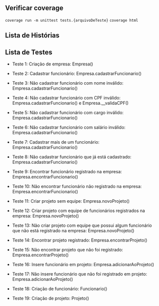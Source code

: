 ## Verificar coverage

`coverage run -m unittest tests.{arquivoDeTeste}`
`coverage html`

## Lista de Histórias

## Lista de Testes

- Teste 1: Criação de empresa: Empresa()
- Teste 2: Cadastrar funcionário: Empresa.cadastrarFuncionario()
- Teste 3: Não cadastrar funcionário com nome inválido: Empresa.cadastrarFuncionario()
- Teste 4: Não cadastrar funcionário com CPF inválido: Empresa.cadastrarFuncionario() e Empresa.\_\_validaCPF()
- Teste 5: Não cadastrar funcionário com cargo inválido: Empresa.cadastrarFuncionario()
- Teste 6: Não cadastrar funcionário com salário inválido: Empresa.cadastrarFuncionario()
- Teste 7: Cadastrar mais de um funcionário: Empresa.cadastrarFuncionario()
- Teste 8: Não cadastrar funcionário que já está cadastrado: Empresa.cadastrarFuncionario()
- Teste 9: Encontrar funcionário registrado na empresa: Empresa.encontrarFuncionario()
- Teste 10: Não encontrar funcionário não registrado na empresa: Empresa.encontrarFuncionario()
- Teste 11: Criar projeto sem equipe: Empresa.novoProjeto()
- Teste 12: Criar projeto com equipe de funcionários registrados na empresa: Empresa.novoProjeto()
- Teste 13: Não criar projeto com equipe que possui algum funcionário que não está registrado na empresa: Empresa.novoProjeto()
- Teste 14: Encontrar projeto registrado: Empresa.encontrarProjeto()
- Teste 15: Não encontrar projeto que não foi registrado: Empresa.encontrarProjeto()
- Teste 16: Insere funcionário em projeto: Empresa.adicionarAoProjeto()
- Teste 17: Não insere funcionário que não foi registrado em projeto: Empresa.adicionarAoProjeto()

- Teste 18: Criação de funcionário: Funcionario()

- Teste 19: Criação de projeto: Projeto()
